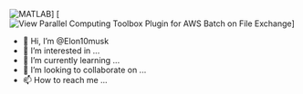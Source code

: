
![MATLAB](https://www.mathworks.com/matlabcentral/images/matlab-file-exchange.svg)]
[![View Parallel Computing Toolbox Plugin for AWS Batch on File Exchange](https://www.mathworks.com/matlabcentral/images/matlab-file-exchange.svg)]
- 👋 Hi, I’m @Elon10musk
- 👀 I’m interested in ...
- 🌱 I’m currently learning ...
- 💞️ I’m looking to collaborate on ...
- 📫 How to reach me ...

<!---
Elon10musk/Elon10musk is a ✨ special ✨ repository because its `README.md` (this file) appears on your GitHub profile.
You can click the Preview link to take a look at your changes.
--->
